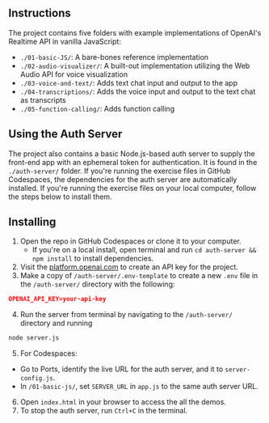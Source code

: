 ## Instructions
The project contains five folders with example implementations of OpenAI's Realtime API in vanilla JavaScript:

- `./01-basic-JS/`: A bare-bones reference implementation
- `./02-audio-visualizer/`: A built-out implementation utilizing the Web Audio API for voice visualization
- `./03-voice-and-text/`: Adds text chat input and output to the app
- `./04-transcriptions/`: Adds the voice input and output to the text chat as transcripts
- `./05-function-calling/`: Adds function calling

## Using the Auth Server
The project also contains a basic Node.js-based auth server to supply the front-end app with an ephemeral token for authentication. It is found in the `./auth-server/` folder. If you're running the exercise files in GitHub Codespaces, the dependencies for the auth server are automatically installed. If you're running the exercise files on your local computer, follow the steps below to install them.


## Installing

1. Open the repo in GitHub Codespaces or clone it to your computer.
    - If you're on a local install, open terminal and run `cd auth-server && npm install` to install dependencies.
2. Visit the [platform.openai.com](https://platform.openai.com/api-keys) to create an API key for the project.
3. Make a copy of `/auth-server/.env-template` to create a new `.env` file in the `/auth-server/` directory with the following:
```json
OPENAI_API_KEY=your-api-key
```
4. Run the server from terminal by navigating to the `/auth-server/` directory and running 
```bash
node server.js
```
5. For Codespaces: 
  - Go to Ports, identify the live URL for the auth server, and it to `server-config.js`.
  - In `/01-basic-js/`, set `SERVER_URL` in `app.js` to the same auth server URL.
6. Open `index.html` in your browser to access the all the demos.
7. To stop the auth server, run `Ctrl+C` in the terminal.



                            


